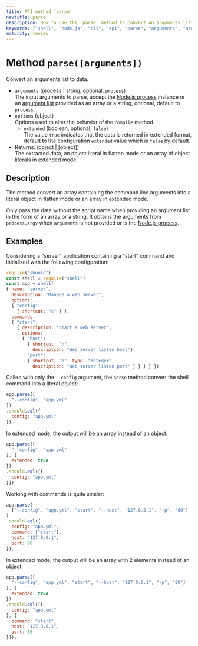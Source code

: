 ```yaml
---
title: API method `parse`
navtitle: parse
description: How to use the `parse` method to convert an arguments list to data.
keywords: ["shell", "node.js", "cli", "api", "parse", "arguments", "argv", "array"]
maturity: review
---
```


# Method `parse([arguments])`

Convert an arguments list to data.

* `arguments` (process | string, optional, `process`)   
  The input arguments to parse, accept the [Node.js process](https://nodejs.org/api/process.html) instance or an [argument list](https://nodejs.org/api/process.html#process_process_argv) provided as an array or a string, optional, default to `process`.
* `options` (object)   
  Options used to alter the behavior of the `compile` method.
  * `extended` (boolean, optional, `false`)   
  The value `true` indicates that the data is returned in extended format, default to the configuration `extended` value which is `false` by default.
* Returns: (object | [object])   
  The extracted data, an object literal in flatten mode or an array of object literals in extended mode.

## Description

The method convert an array containing the command line arguments into a literal object in flatten mode or an array in extended mode.

Only pass the data without the script name when providing an argument list in the form of an array or a string. It obtains the arguments from `process.argv` when `arguments` is not provided or is the [Node.js process](https://nodejs.org/api/process.html).

## Examples

Considering a "server" application containing a "start" command and initialised with the following configuration:

```js
require("should")
const shell = require("shell")
const app = shell(
{ name: "server",
  description: "Manage a web server",
  options:
  { "config":
    { shortcut: "c" } },
  commands:
  { "start":
    { description: "Start a web server",
      options:
      { "host":
        { shortcut: "h",
          description: "Web server listen host"},
        "port":
        { shortcut: "p", type: "integer",
          description: "Web server listen port" } } } } })
```

Called with only the `--config` argument, the `parse` method convert the shell command into a literal object:

```js
app.parse([
  "--config", "app.yml"
])
.should.eql({
  config: "app.yml"
})
```

In extended mode, the output will be an array instead of an object:

```js
app.parse([
  "--config", "app.yml"
], {
  extended: true
})
.should.eql([{
  config: "app.yml"
}])
```

Working with commands is quite similar:

```javascript
app.parse(
  ["--config", "app.yml", "start", "--host", "127.0.0.1", "-p", "80"]
)
.should.eql({
  config: "app.yml",
  command: ["start"],
  host: "127.0.0.1",
  port: 80
});
```

In extended mode, the output will be an array with 2 elements instead of an object:

```javascript
app.parse([
  "--config", "app.yml", "start", "--host", "127.0.0.1", "-p", "80"]
], {
  extended: true
})
.should.eql([{
  config: "app.yml"
}, {
  command: "start",
  host: "127.0.0.1",
  port: 80
}]);
```
